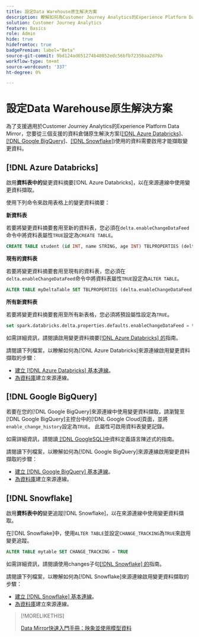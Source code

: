 ```yaml
---
title: 設定Data Warehouse原生解決方案
description: 瞭解如何為Customer Journey Analytics的Experience Platform Data Mirror設定Data Warehouse原生解決方案
solution: Customer Journey Analytics
feature: Basics
role: Admin
hide: true
hidefromtoc: true
badgePremium: label="Beta"
source-git-commit: 9bd124ad651274b48052edc56bfb72358aa2d79a
workflow-type: tm+mt
source-wordcount: '337'
ht-degree: 0%

---
```


# 設定Data Warehouse原生解決方案

為了支援適用於Customer Journey Analytics的Experience Platform Data Mirror，您要從三個支援的資料倉儲原生解決方案([[!DNL Azure Databricks]](#azure-databricks)、[[!DNL Google BigQuery]](#google-bigquery)、[[!DNL Snowflake]](#snowflake))使用的資料需要啟用才能擷取變更資料。


## [!DNL Azure Databricks]

啟用&#x200B;**資料表中的**&#x200B;變更資料摘要[!DNL Azure Databricks]，以在來源連線中使用變更資料擷取。

使用下列命令來啟用表格上的變更資料摘要：

**新資料表**

若要將變更資料摘要套用至新的資料表，您必須在`delta.enableChangeDataFeed`命令中將資料表屬性`TRUE`設定為`CREATE TABLE`。

```sql
CREATE TABLE student (id INT, name STRING, age INT) TBLPROPERTIES (delta.enableChangeDataFeed = true)
```

**現有的資料表**

若要將變更資料摘要套用至現有的資料表，您必須在`delta.enableChangeDataFeed`命令中將資料表屬性`TRUE`設定為`ALTER TABLE`。

```sql
ALTER TABLE myDeltaTable SET TBLPROPERTIES (delta.enableChangeDataFeed = true)
```

**所有新資料表**

若要將變更資料摘要套用至所有新表格，您必須將預設屬性設定為`TRUE`。

```sql
set spark.databricks.delta.properties.defaults.enableChangeDataFeed = true;
```

如需詳細資訊，請閱讀啟用變更資料摘要[[!DNL Azure Databricks] 的](https://docs.databricks.com/aws/en/delta/delta-change-data-feed#enable-change-data-feed)指南。

請閱讀下列檔案，以瞭解如何為[!DNL Azure Databricks]來源連線啟用變更資料擷取的步驟：

* [建立 [!DNL Azure Databricks] 基本連線](https://experienceleague.adobe.com/en/docs/experience-platform/sources/api-tutorials/create/databases/databricks)。
* [為資料庫](https://experienceleague.adobe.com/en/docs/experience-platform/sources/api-tutorials/collect/database-nosql#create-a-source-connection)建立來源連線。

## [!DNL Google BigQuery]

若要在您的[!DNL Google BigQuery]來源連線中使用變更資料擷取，請瀏覽至[!DNL Google BigQuery]主控台中的[!DNL Google Cloud]頁面，並將`enable_change_history`設定為`TRUE`。 此屬性可啟用資料表變更記錄。

如需詳細資訊，請閱讀[ [!DNL GoogleSQL]中](https://cloud.google.com/bigquery/docs/reference/standard-sql/data-definition-language#table_option_list)資料定義語言陳述式的指南。

請閱讀下列檔案，以瞭解如何為[!DNL Google BigQuery]來源連線啟用變更資料擷取的步驟：

* [建立 [!DNL Google BigQuery] 基本連線](https://experienceleague.adobe.com/en/docs/experience-platform/sources/api-tutorials/create/databases/bigquery)。
* [為資料庫](https://experienceleague.adobe.com/en/docs/experience-platform/sources/api-tutorials/collect/database-nosql#create-a-source-connection)建立來源連線。

## [!DNL Snowflake]

啟用&#x200B;**資料表中的**&#x200B;變更追蹤[!DNL Snowflake]，以在來源連線中使用變更資料擷取。

在[!DNL Snowflake]中，使用`ALTER TABLE`並設定`CHANGE_TRACKING`為`TRUE`來啟用變更追蹤。

```sql
ALTER TABLE mytable SET CHANGE_TRACKING = TRUE
```

如需詳細資訊，請閱讀使用changes子句[[!DNL Snowflake] 的](https://docs.snowflake.com/en/sql-reference/constructs/changes#usage-notes)指南。

請閱讀下列檔案，以瞭解如何為[!DNL Snowflake]來源連線啟用變更資料擷取的步驟：

* [建立 [!DNL Snowflake] 基本連線](https://experienceleague.adobe.com/en/docs/experience-platform/sources/api-tutorials/create/databases/snowflake)。
* [為資料庫](https://experienceleague.adobe.com/en/docs/experience-platform/sources/api-tutorials/collect/database-nosql#create-a-source-connection)建立來源連線。


>[!MORELIKETHIS]
>
>[Data Mirror快速入門手冊：映象並使用模型資料](data-mirror.md)
>
